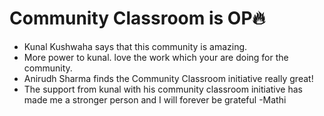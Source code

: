 # Community Classroom is OP🔥

- Kunal Kushwaha says that this community is amazing.
- More power to kunal. love the work which your are doing for the community.
- Anirudh Sharma finds the Community Classroom initiative really great!
- The support from kunal with his community classroom initiative has made me a stronger person and I will forever be grateful -Mathi 
